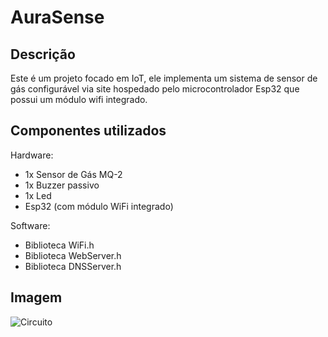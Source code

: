 # AuraSense
## Descrição
Este é um projeto focado em IoT, ele implementa um sistema de sensor de gás configurável via site hospedado pelo microcontrolador Esp32 que possui um módulo wifi integrado.

## Componentes utilizados
Hardware:
  - 1x Sensor de Gás MQ-2
  - 1x Buzzer passivo
  - 1x Led
  - Esp32 (com módulo WiFi integrado)

Software:
  - Biblioteca WiFi.h
  - Biblioteca WebServer.h
  - Biblioteca DNSServer.h

## Imagem
![Circuito](https://github.com/user-attachments/assets/acee4fb1-6850-4595-b0d7-b16db88872a1)
